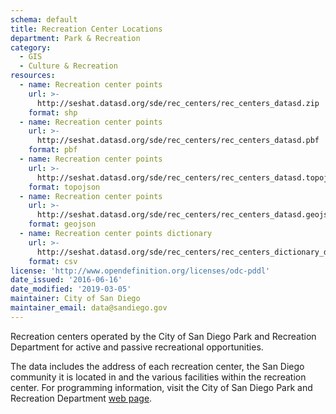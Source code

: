 ```yaml
---
schema: default
title: Recreation Center Locations
department: Park & Recreation
category:
  - GIS
  - Culture & Recreation
resources:
  - name: Recreation center points
    url: >-
      http://seshat.datasd.org/sde/rec_centers/rec_centers_datasd.zip
    format: shp
  - name: Recreation center points
    url: >-
      http://seshat.datasd.org/sde/rec_centers/rec_centers_datasd.pbf
    format: pbf
  - name: Recreation center points
    url: >-
      http://seshat.datasd.org/sde/rec_centers/rec_centers_datasd.topojson
    format: topojson
  - name: Recreation center points
    url: >-
      http://seshat.datasd.org/sde/rec_centers/rec_centers_datasd.geojson
    format: geojson
  - name: Recreation center points dictionary
    url: >-
      http://seshat.datasd.org/sde/rec_centers/rec_centers_dictionary_datasd.csv
    format: csv
license: 'http://www.opendefinition.org/licenses/odc-pddl'
date_issued: '2016-06-16'
date_modified: '2019-03-05'
maintainer: City of San Diego
maintainer_email: data@sandiego.gov
---
```

Recreation centers operated by the City of San Diego Park and Recreation Department for active and passive recreational opportunities.
<!--more-->
The data includes the address of each recreation center, the San Diego community it is located in and the various facilities within the recreation center. For programming information, visit the City of San Diego Park and Recreation Department <a href="http://www.sandiego.gov/park-and-recreation/" target="_blank" rel="noopener">web page</a>.
